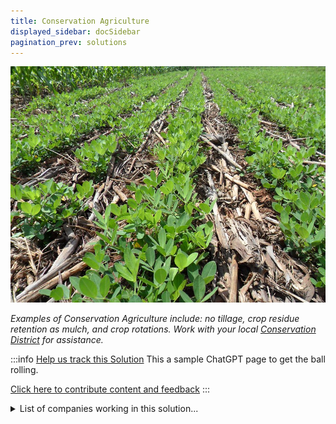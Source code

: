 ```yaml
---
title: Conservation Agriculture
displayed_sidebar: docSidebar
pagination_prev: solutions
---
```

![Cover Image](../static/img/conservation-agriculture.jpg)

*Examples of Conservation Agriculture include: no tillage, crop residue retention as mulch, and crop rotations. Work with your local [Conservation District](https://www.nacdnet.org/) for assistance.*

:::info [Help us track this Solution](contribute)
This a sample ChatGPT page to get the ball rolling.

[Click here to contribute content and feedback](contribute)
:::

<details>
        <summary>List of companies working in this solution...</summary>
         <em>Note: this is an experimental feature. Accuracy not guaranteed</em>
        <div>
            <ul>
             
                <li><a href="https://pivotbio.com">Pivot Bio</a></li>
            
                <li><a href="https://protix.eu">Protix</a></li>
            
                <li><a href="https://OLIOex.com">Olio</a></li>
            
                <li><a href="https://nan">Entocycle</a></li>
            
                <li><a href="https://lawrencedale.com">Leaf</a></li>
            
                <li><a href="https://nan">Climate Tech List</a></li>
            
            </ul>
        </div>
        </details>


:::company job openings
  #### [View open jobs in this Solution](https://climatebase.org/jobs?l=&q=&drawdown_solutions=Conservation+Agriculture)
:::

## Overview

* Significant progress in **Conservation Agriculture** for climate change reversal.
* Technologies developed: **reduce tillage, increase yields, store soil carbon**.
* Resulting **greenhouse gas emissions reduction**.
* Leading entities: **Conservation Technology Information Center, Natural Resources Conservation Service, Environmental Defense Fund**.

## Progress Made

* Notable advancements in Conservation Agriculture for climate change.
* Key technologies: **no-till farming, cover crops, crop rotation**.
* Pioneer organizations: **Conservation Technology Information Center, Soil and Water Conservation Society**.

## Lessons Learned

* Essential to **involve farmers** in the development and implementation process.
* Provide **adequate training and support** to farmers.
* Ensure technology is **affordable and accessible**.
* **Monitor and evaluate** technology use for effectiveness and adjustments.

## Challenges Ahead

* Main challenges:

  1. **Increase global adoption** of Conservation Agriculture.
  2. **Scale up** to meet farmer needs.
  3. **Enhance productivity** of Conservation Agriculture systems.
* Obstacles:

  1. Viewed as **new and unproven** technology.
  2. **Initial investment** barrier for many farmers.
  3. Potential **short-term productivity drop** as soil recovers.
* Prominent promoter: **Conservation Agriculture Initiative** (partnership including FAO).

## Best Path Forward

* No single solution to climate change, but Conservation Agriculture is promising.
* Benefits: **reduced emissions, improved soil health, increased water efficiency**.
* Key steps:

  1. **Raise awareness** of Conservation Agriculture benefits.
  2. Make it **more affordable and accessible**.
  3. **Provide technical assistance** to farmers.
  4. **Monitor and evaluate** for effectiveness.
* Leading promoters: **Conservation Agriculture Network, FAO, World Wildlife Fund**.